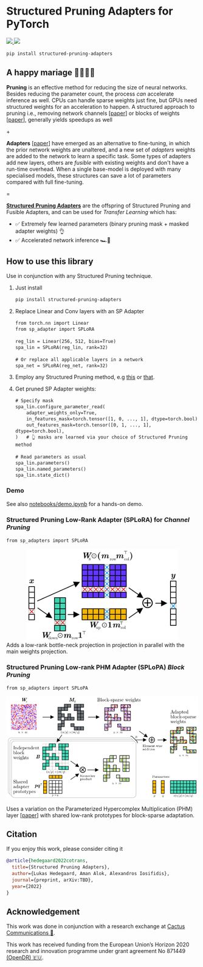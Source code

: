 # Structured Pruning Adapters for PyTorch

<div align="left">
  <!-- <a href="https://pypi.org/project/structured-pruning-adapters/">
    <img src="https://img.shields.io/pypi/pyversions/structured-pruning-adapters" height="20" >
  </a>
  <a href="https://badge.fury.io/py/structured-pruning-adapters">
    <img src="https://badge.fury.io/py/structured-pruning-adapters.svg" height="20" >
  </a> -->
  <!-- <a href="https://structured-pruning-adapters.readthedocs.io/en/latest/?badge=latest">
    <img src="https://readthedocs.org/projects/structured-pruning-adapters/badge/?version=latest" alt="Documentation Status" height="20"/>
  </a> -->
  <!-- <a href="https://pepy.tech/project/structured-pruning-adapters">
    <img src="https://pepy.tech/badge/structured-pruning-adapters" height="20">
  </a> -->
  <!-- <a href="https://codecov.io/gh/LukasHedegaard/structured-pruning-adapters">
    <img src="https://codecov.io/gh/LukasHedegaard/structured-pruning-adapters/branch/main/graph/badge.svg?token=????" height="20"/>
  </a> -->
  <a href="https://opensource.org/licenses/Apache-2.0">
    <img src="https://img.shields.io/badge/License-Apache%202.0-blue.svg" height="20">
  </a>
  <!-- <a href="https://arxiv.org/abs/2204.03418">
    <img src="http://img.shields.io/badge/paper-arxiv.2204.03418-B31B1B.svg" height="20" >
  </a> -->
  <a href="https://github.com/psf/black">
    <img src="https://img.shields.io/badge/code%20style-black-000000.svg" height="20">
  </a>
  <!-- <a href="https://www.codefactor.io/repository/github/lukashedegaard/structured-pruning-adapters/overview/main">
    <img src="https://www.codefactor.io/repository/github/lukashedegaard/structured-pruning-adapters/badge/main" alt="CodeFactor" height="20" />
  </a> -->
</div>

```bash
pip install structured-pruning-adapters
```
## A happy mariage 👰‍♀️🤵‍♂️

__Pruning__ is an effective method for reducing the size of neural networks. Besides reducing the parameter count, the process _can_ accelerate inference as well. 
CPUs can handle sparse weights just fine, but GPUs need structured weights for an acceleration to happen. 
A structured approach to pruning i.e., removing network channels [[paper](https://www.sciencedirect.com/science/article/pii/S0031320321000868)] or blocks of weights [[paper](https://aclanthology.org/2021.emnlp-main.829.pdf)], generally yields speedups as well

\+

__Adapters__ [[paper](https://proceedings.neurips.cc/paper/2017/file/e7b24b112a44fdd9ee93bdf998c6ca0e-paper.pdf)] have emerged as an alternative to fine-tuning, in which the prior network weights are unaltered, and a new set of _adapters_ weights are added to the network to learn a specific task.
Some types of adapters add new layers, others are _fusible_ with existing weights and don't have a run-time overhead.
When a single base-model is deployed with many specialised models, these structures can save a lot of parameters compared with full fine-tuning.

=
<!-- | |
| --- | -->
[__Structured Pruning Adapters__](https://github.com/LukasHedegaard/structured-pruning-adapters) are the offspring of Structured Pruning and Fusible Adapters, and can be used for _Transfer Learning_ which has:
- ✅ Extremely few learned parameters (binary pruning mask + masked adapter weights) 👌
- ✅ Accelerated network inference 🏎💨


## How to use this library
Use in conjunction with any Structured Pruning technique. 
1. Just install
    ```bash
    pip install structured-pruning-adapters
    ```
2. Replace Linear and Conv layers with an SP Adapter
    ```python3
    from torch.nn import Linear
    from sp_adapter import SPLoRA

    reg_lin = Linear(256, 512, bias=True)
    spa_lin = SPLoRA(reg_lin, rank=32)

    # Or replace all applicable layers in a network
    spa_net = SPLoRA(reg_net, rank=32)
    ```
3. Employ any Structured Pruning method, e.g [this](https://github.com/huggingface/block_movement_pruning) or [that](https://github.com/seulkiyeom/LRP_Pruning).

4. Get pruned SP Adapter weights:
    ```python3
    # Specify mask
    spa_lin.configure_parameter_read(
        adapter_weights_only=True,
        in_features_mask=torch.tensor([1, 0, ..., 1], dtype=torch.bool)
        out_features_mask=torch.tensor([0, 1, ..., 1], dtype=torch.bool),
    )   # 👆 masks are learned via your choice of Structured Pruning method

    # Read parameters as usual
    spa_lin.parameters()
    spa_lin.named_parameters()
    spa_lin.state_dict()
    ```

### Demo
See also [notebooks/demo.ipynb](notebooks/demo.ipynb) for a hands-on demo.

### Structured Pruning Low-Rank Adapter (SPLoRA) for _Channel Pruning_ 
```python3
from sp_adapters import SPLoRA
```
<div align="center">
<img src="figures/SPLoRA.png" width="400">
</div>
Adds a low-rank bottle-neck projection in projection in parallel with the main weights projection.

<br/>

### Structured Pruning Low-rank PHM Adapter (SPLoPA) _Block Pruning_
```python3
from sp_adapters import SPLoPA
```

<div align="center">
<img src="figures/SPLoPA.png" width="600">
</div>

Uses a variation on the Parameterized Hypercomplex Multiplication (PHM) layer [[paper](https://openreview.net/forum?id=rcQdycl0zyk)] with shared low-rank prototypes for block-sparse adaptation.

## Citation
If you enjoy this work, please consider citing it
```bibtex
@article{hedegaard2022cotrans,
  title={Structured Pruning Adapters},
  author={Lukas Hedegaard, Aman Alok, Alexandros Iosifidis},
  journal={preprint, arXiv:TBD},
  year={2022}
}
```

## Acknowledgement
This work was done in conjunction with a research exchange at [Cactus Communications 🌵](https://cactusglobal.com).

This work has received funding from the European Union’s Horizon 2020 research and innovation programme under grant agreement No 871449 [(OpenDR) 🇪🇺](https://opendr.eu).

